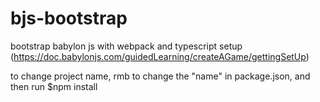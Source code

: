 # bjs-bootstrap
bootstrap babylon js with webpack and typescript setup (https://doc.babylonjs.com/guidedLearning/createAGame/gettingSetUp)


to change project name, rmb to change the "name" in package.json, and then run $npm install
